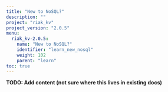 ```yaml
---
title: "New to NoSQL?"
description: ""
project: "riak_kv"
project_version: "2.0.5"
menu:
  riak_kv-2.0.5:
    name: "New to NoSQL?"
    identifier: "learn_new_nosql"
    weight: 102
    parent: "learn"
toc: true
---
```


**TODO: Add content (not sure where this lives in existing docs)**
